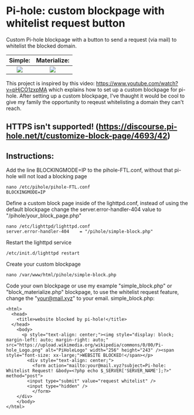 # Pi-hole: custom blockpage with whitelist request button
Custom Pi-hole blockpage with a button to send a request (via mail) to whitelist the blocked domain.

|Simple:|Materialize:| 
|:-------------------------:|:-------------------------:|
|<img src="https://user-images.githubusercontent.com/6975702/128698855-03cb2097-2542-41f1-b51a-96543a31ec67.png">|<img src="https://user-images.githubusercontent.com/6975702/128746098-681651b2-b162-4a13-be72-cbb9caf6a369.png">|



This project is inspired by this video: https://www.youtube.com/watch?v=pHjCO1zxpMA which explains how to set up a custom blockpage for pi-hole.
After setting up a custom blockpage, I've thaught it would be cool to give my family the opportunity to reqeust whitelisting a domain they can't reach.

## HTTPS isn't supported! (https://discourse.pi-hole.net/t/customize-block-page/4693/42)

## Instructions:
Add the line BLOCKINGMODE=IP to the pihole-FTL.conf, without that pi-hole will not load a blocking page
```
nano /etc/pihole/pihole-FTL.conf
BLOCKINGMODE=IP
```
Define a custom block page inside of the lighttpd.conf, instead of using the default blockpage
change the server.error-handler-404 value to "/pihole/your_block_page.php"

```
nano /etc/lighttpd/lighttpd.conf
server.error-handler-404    = "/pihole/simple-block.php"
```
Restart the lighttpd service
```
/etc/init.d/lighttpd restart
```
Create your custom blockpage
```
nano /var/www/html/pihole/simple-block.php
```
Code your own blockpage or use my example "simple_block.php" or "block_materialize.php" blockpage, to use the whitelist request feature, change the "your@mail.xyz" to your email.
simple_block.php:
```
<html>
  <head>
    <title>website blocked by pi-hole!</title>
  </head>
    <body>
      <p style="text-align: center;"><img style="display: block; margin-left: auto; margin-right: auto;" src="https://upload.wikimedia.org/wikipedia/commons/0/00/Pi-hole_Logo.png" alt="PiHoleLogo" width="256" height="243" /><span style="font-size: xx-large;">WEBSITE BLOCKED!</span></p>
        <div style="text-align: center;">
          <form action="mailto:your@mail.xyz?subject=Pi-hole: Whitelist Request! &body=<?php echo $_SERVER['SERVER_NAME'];?>" method="post">
	    <input type="submit" value="request whitelist" />
	    <input type="hidden" />
          </form>
	</div>
    </body>
</html>

```
